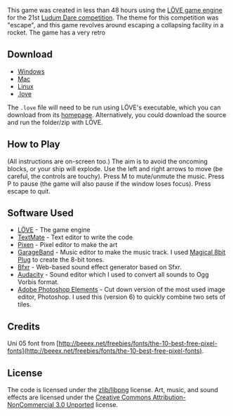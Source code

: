 This game was created in less than 48 hours using the [LÖVE game engine](http://love2d.org) for the 21st [Ludum Dare competition](http://www.ludumdare.com). The theme for this competition was "escape", and this game revolves around escaping a collapsing facility in a rocket. The game has a very retro 

## Download

* [Windows](http://nova-fusion.com/games/facilitated-escape/facilitated-escape-windows.zip)
* [Mac](http://nova-fusion.com/games/facilitated-escape/facilitated-escape-mac.zip)
* [Linux](http://nova-fusion.com/games/facilitated-escape/facilitated-escape-linux.zip)
* [.love](http://nova-fusion.com/games/facilitated-escape/facilitated-escape.love)

The `.love` file will need to be run using LÖVE's executable, which you can download from its [homepage](http://love2d.org). Alternatively, you could download the source and run the folder/zip with LÖVE.

## How to Play

(All instructions are on-screen too.) The aim is to avoid the oncoming blocks, or your ship will explode. Use the left and right arrows to move (be careful, the controls are touchy). Press M to mute/unmute the music. Press P to pause (the game will also pause if the window loses focus). Press escape to quit.

## Software Used

* [LÖVE](http://love2d.org) - The game engine
* [TextMate](http://macromates.com) - Text editor to write the code
* [Pixen](https://github.com/philippec/Pixen) - Pixel editor to make the art
* [GarageBand](http://www.apple.com/au/ilife/garageband/) - Music editor to make the music track. I used [Magical 8bit Plug](http://www.ymck.net/magical8bitplug/index.html) to create the 8-bit tones.
* [Bfxr](http://www.bfxr.net/) - Web-based sound effect generator based on Sfxr.
* [Audacity](http://audacity.sourceforge.net/) - Sound editor which I used to convert all sounds to Ogg Vorbis format.
* [Adobe Photoshop Elements](http://www.adobe.com/products/photoshopel/) - Cut down version of the most used image editor, Photoshop. I used this (version 6) to quickly combine two sets of tiles.

## Credits

Uni 05 font from [http://beeex.net/freebies/fonts/the-10-best-free-pixel-fonts](http://beeex.net/freebies/fonts/the-10-best-free-pixel-fonts).

## License

The code is licensed under the [zlib/libpng](http://www.opensource.org/licenses/Zlib) license. Art, music, and sound effects are licensed under the [Creative Commons Attribution-NonCommercial 3.0 Unported](http://creativecommons.org/licenses/by-nc/3.0/) license.